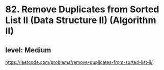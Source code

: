 # 82. Remove Duplicates from Sorted List II (Data Structure II) (Algorithm II)
## level: Medium

https://leetcode.com/problems/remove-duplicates-from-sorted-list-ii/
